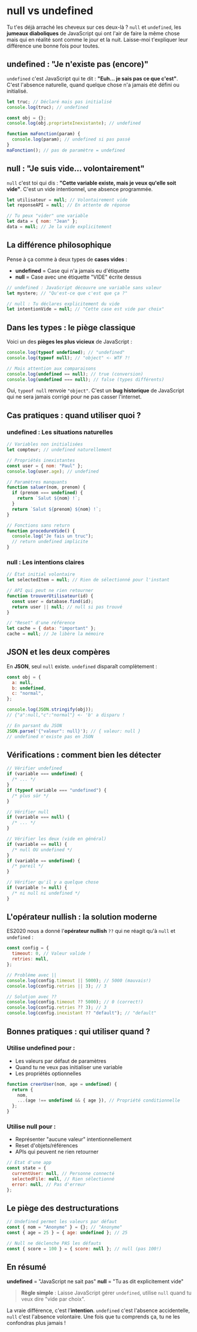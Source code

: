# null vs undefined

Tu t'es déjà arraché les cheveux sur ces deux-là ? `null` et `undefined`, les **jumeaux diaboliques** de JavaScript qui ont l'air de faire la même chose mais qui en réalité sont comme le jour et la nuit. Laisse-moi t'expliquer leur différence une bonne fois pour toutes.

## undefined : "Je n'existe pas (encore)"

`undefined` c'est JavaScript qui te dit : **"Euh... je sais pas ce que c'est"**. C'est l'absence naturelle, quand quelque chose n'a jamais été défini ou initialisé.

```javascript
let truc; // Déclaré mais pas initialisé
console.log(truc); // undefined

const obj = {};
console.log(obj.proprieteInexistante); // undefined

function maFonction(param) {
  console.log(param); // undefined si pas passé
}
maFonction(); // pas de paramètre = undefined
```

## null : "Je suis vide... volontairement"

`null` c'est toi qui dis : **"Cette variable existe, mais je veux qu'elle soit vide"**. C'est un vide intentionnel, une absence programmée.

```javascript
let utilisateur = null; // Volontairement vide
let reponseAPI = null; // En attente de réponse

// Tu peux "vider" une variable
let data = { nom: "Jean" };
data = null; // Je la vide explicitement
```

## La différence philosophique

Pense à ça comme à deux types de **cases vides** :

- **undefined** = Case qui n'a jamais eu d'étiquette
- **null** = Case avec une étiquette "VIDE" écrite dessus

```javascript
// undefined : JavaScript découvre une variable sans valeur
let mystere; // "Qu'est-ce que c'est que ça ?"

// null : Tu déclares explicitement du vide
let intentionVide = null; // "Cette case est vide par choix"
```

## Dans les types : le piège classique

Voici un des **pièges les plus vicieux** de JavaScript :

```javascript
console.log(typeof undefined); // "undefined"
console.log(typeof null); // "object" <- WTF ?!

// Mais attention aux comparaisons
console.log(undefined == null); // true (conversion)
console.log(undefined === null); // false (types différents)
```

Oui, `typeof null` renvoie `"object"`. C'est un **bug historique** de JavaScript qui ne sera jamais corrigé pour ne pas casser l'internet.

## Cas pratiques : quand utiliser quoi ?

### undefined : Les situations naturelles

```javascript
// Variables non initialisées
let compteur; // undefined naturellement

// Propriétés inexistantes
const user = { nom: "Paul" };
console.log(user.age); // undefined

// Paramètres manquants
function saluer(nom, prenom) {
  if (prenom === undefined) {
    return `Salut ${nom} !`;
  }
  return `Salut ${prenom} ${nom} !`;
}

// Fonctions sans return
function procedureVide() {
  console.log("Je fais un truc");
  // return undefined implicite
}
```

### null : Les intentions claires

```javascript
// État initial volontaire
let selectedItem = null; // Rien de sélectionné pour l'instant

// API qui peut ne rien retourner
function trouverUtilisateur(id) {
  const user = database.find(id);
  return user || null; // null si pas trouvé
}

// "Reset" d'une référence
let cache = { data: "important" };
cache = null; // Je libère la mémoire
```

## JSON et les deux compères

En **JSON**, seul `null` existe. `undefined` disparaît complètement :

```javascript
const obj = {
  a: null,
  b: undefined,
  c: "normal",
};

console.log(JSON.stringify(obj));
// {"a":null,"c":"normal"} <- 'b' a disparu !

// En parsant du JSON
JSON.parse('{"valeur": null}'); // { valeur: null }
// undefined n'existe pas en JSON
```

## Vérifications : comment bien les détecter

```javascript
// Vérifier undefined
if (variable === undefined) {
  /* ... */
}
if (typeof variable === "undefined") {
  /* plus sûr */
}

// Vérifier null
if (variable === null) {
  /* ... */
}

// Vérifier les deux (vide en général)
if (variable == null) {
  /* null OU undefined */
}
if (variable == undefined) {
  /* pareil */
}

// Vérifier qu'il y a quelque chose
if (variable != null) {
  /* ni null ni undefined */
}
```

## L'opérateur nullish : la solution moderne

ES2020 nous a donné l'**opérateur nullish** `??` qui ne réagit qu'à `null` et `undefined` :

```javascript
const config = {
  timeout: 0, // Valeur valide !
  retries: null,
};

// Problème avec ||
console.log(config.timeout || 5000); // 5000 (mauvais!)
console.log(config.retries || 3); // 3

// Solution avec ??
console.log(config.timeout ?? 5000); // 0 (correct!)
console.log(config.retries ?? 3); // 3
console.log(config.inexistant ?? "default"); // "default"
```

## Bonnes pratiques : qui utiliser quand ?

### Utilise undefined pour :

- Les valeurs par défaut de paramètres
- Quand tu ne veux pas initialiser une variable
- Les propriétés optionnelles

```javascript
function creerUser(nom, age = undefined) {
  return {
    nom,
    ...(age !== undefined && { age }), // Propriété conditionnelle
  };
}
```

### Utilise null pour :

- Représenter "aucune valeur" intentionnellement
- Reset d'objets/références
- APIs qui peuvent ne rien retourner

```javascript
// État d'une app
const state = {
  currentUser: null, // Personne connecté
  selectedFile: null, // Rien sélectionné
  error: null, // Pas d'erreur
};
```

## Le piège des destructurations

```javascript
// Undefined permet les valeurs par défaut
const { nom = "Anonyme" } = {}; // "Anonyme"
const { age = 25 } = { age: undefined }; // 25

// Null ne déclenche PAS les défauts
const { score = 100 } = { score: null }; // null (pas 100!)
```

## En résumé

**undefined** = "JavaScript ne sait pas"
**null** = "Tu as dit explicitement vide"

> **Règle simple** : Laisse JavaScript gérer `undefined`, utilise `null` quand tu veux dire "vide par choix".

La vraie différence, c'est l'**intention**. `undefined` c'est l'absence accidentelle, `null` c'est l'absence volontaire. Une fois que tu comprends ça, tu ne les confondras plus jamais !
